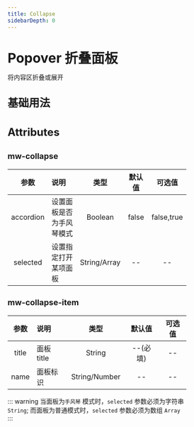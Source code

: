 ```yaml
---
title: Collapse
sidebarDepth: 0
---
```


<style lang="scss">
    * { margin: 0; padding: 0; box-sizing: border-box; }
    h1, h2, h3, h4, h5 {
        border-bottom: none;
    }
    h1 {
        font-size: 30px;
        line-height: 38px;
    }
    h2 {
        font-size: 24px;
        line-height: 32px;
    }
    h3 {
        font-size: 18px;
        line-height: 26px;
    }
    p {
        font-size: 14px;
    }
</style>

# Popover 折叠面板
将内容区折叠或展开

## 基础用法
<ClientOnly>
    <collapse-demo></collapse-demo>
</ClientOnly>

## Attributes
### mw-collapse
| 参数          | 说明          | 类型   | 默认值 | 可选值 |
|:-------------:|:-------------|:------:|:------:|:------:|
| accordion     |  设置面板是否为手风琴模式 | Boolean |  false    | false,true     |
| selected      |  设置指定打开某项面板 | String/Array |  --    | --     |

### mw-collapse-item
| 参数          | 说明          | 类型   | 默认值 | 可选值 |
|:-------------:|:-------------|:------:|:------:|:------:|
| title         | 面板 title | String |  --(必填)    | --     |
| name          | 面板标识 | String/Number |  --    | --     |

::: warning
当面板为`手风琴` 模式时，`selected` 参数必须为字符串 `String`; 而面板为普通模式时，`selected` 参数必须为数组 `Array`
:::

